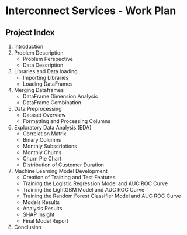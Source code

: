 # Interconnect Services - Work Plan

## Project Index

1. Introduction
2. Problem Description
   - Problem Perspective
   - Data Description
3. Libraries and Data loading
   - Importing Libraries
   - Loading DataFrames
4. Merging Dataframes
   - DataFrame Dimension Analysis
   - DataFrame Combination
5. Data Preprocessing
   - Dataset Overview
   - Formatting and Processing Columns
6. Exploratory Data Analysis (EDA)
   - Correlation Matrix
   - Binary Columns
   - Monthly Subscriptions
   - Monthly Churns
   - Churn Pie Chart
   - Distribution of Customer Duration
7. Machine Learning Model Development
   - Creation of Training and Test Features
   - Training the Logistic Regression Model and AUC ROC Curve
   - Training the LightGBM Model and AUC ROC Curve
   - Training the Random Forest Classifier Model and AUC ROC Curve
   - Models Results
   - Analysis Results
   - SHAP Insight
   - Final Model Report
8. Conclusion
